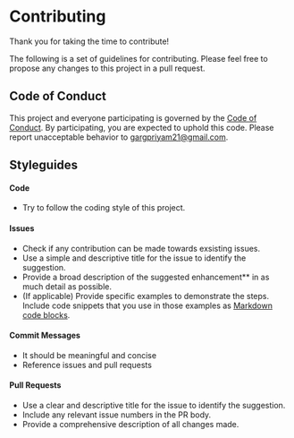 # Contributing

Thank you for taking the time to contribute!

The following is a set of guidelines for contributing. Please feel free to propose any changes to this project in a pull request.

## Code of Conduct
This project and everyone participating is governed by the [Code of Conduct](CODE_OF_CONDUCT.md). By participating, you are expected to uphold this code. Please report unacceptable behavior to [gargpriyam21@gmail.com](mailto:gargpriyam21@gmail.com).

## Styleguides

#### Code
* Try to follow the coding style of this project.

#### Issues
* Check if any contribution can be made towards exsisting issues.
* Use a simple and descriptive title for the issue to identify the suggestion.
* Provide a broad description of the suggested enhancement** in as much detail as possible.
* (If applicable) Provide specific examples to demonstrate the steps. Include code snippets that you use in those examples as [Markdown code blocks](https://help.github.com/articles/markdown-basics/#multiple-lines).

#### Commit Messages
* It should be meaningful and concise
* Reference issues and pull requests

#### Pull Requests
* Use a clear and descriptive title for the issue to identify the suggestion.
* Include any relevant issue numbers in the PR body.
* Provide a comprehensive description of all changes made.
